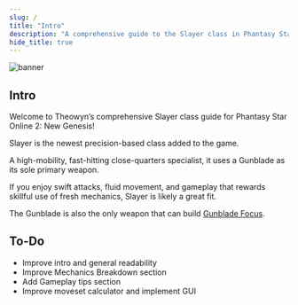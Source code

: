 ```yaml
---
slug: /
title: "Intro"
description: "A comprehensive guide to the Slayer class in Phantasy Star Online 2: New Genesis"
hide_title: true
---
```


![banner](/img/banner.png)

## Intro
Welcome to Theowyn’s comprehensive Slayer class guide for Phantasy Star Online 2: New Genesis!

Slayer is the newest precision-based class added to the game.

A high-mobility, fast-hitting close-quarters specialist, it uses a Gunblade as its sole primary weapon.

If you enjoy swift attacks, fluid movement, and gameplay that rewards skillful use of fresh mechanics, Slayer is likely a great fit.

The Gunblade is also the only weapon that can build [Gunblade Focus](/skill-tree/skills#gunblade-focus).

## To-Do
* Improve intro and general readability
* Improve Mechanics Breakdown section
* Add Gameplay tips section
* Improve moveset calculator and implement GUI